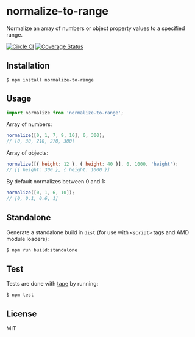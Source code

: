 # normalize-to-range

Normalize an array of numbers or object property values to a specified range.

[![Circle CI](https://circleci.com/gh/zakangelle/normalize-to-range/tree/master.svg?style=shield)](https://circleci.com/gh/zakangelle/normalize-to-range/tree/master) [![Coverage Status](https://img.shields.io/coveralls/zakangelle/normalize-to-range.svg)](https://coveralls.io/github/zakangelle/normalize-to-range?branch=master)

## Installation

```
$ npm install normalize-to-range
```

## Usage

```js
import normalize from 'normalize-to-range';
```

Array of numbers:

```js
normalize([0, 1, 7, 9, 10], 0, 300);
// [0, 30, 210, 270, 300]
```

Array of objects:

```js
normalize([{ height: 12 }, { height: 40 }], 0, 1000, 'height');
// [{ height: 300 }, { height: 1000 }]
```

By default normalizes between 0 and 1:

```js
normalize([0, 1, 6, 10]);
// [0, 0.1, 0.6, 1]
```

## Standalone

Generate a standalone build in `dist` (for use with `<script>` tags and AMD module loaders):

```sh
$ npm run build:standalone
```

## Test
Tests are done with [tape](https://github.com/substack/tape) by running:

```
$ npm test
```

## License

MIT
